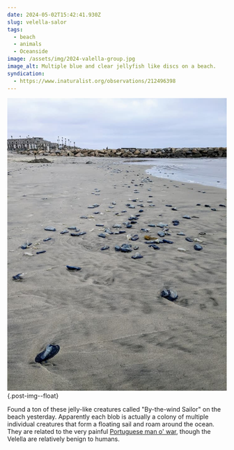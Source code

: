 ```yaml
---
date: 2024-05-02T15:42:41.930Z
slug: velella-salor
tags:
  - beach
  - animals
  - Oceanside
image: /assets/img/2024-valella-group.jpg
image_alt: Multiple blue and clear jellyfish like discs on a beach.
syndication:
  - https://www.inaturalist.org/observations/212496398
---
```


![Section of beach with dozens of jellyfish like creatures where the waves stopped.](/assets/img/2024-valella-beach.jpg){.post-img--float}

Found a ton of these jelly-like creatures called "By-the-wind Sailor" on the beach yesterday.
Apparently each blob is actually a colony of multiple individual creatures that form a floating sail and roam around the ocean.
They are related to the very painful [Portuguese man o' war](https://en.wikipedia.org/wiki/Portuguese_man_o%27_war), though the Velella are relatively benign to humans.

<div style="clear:both;"></div>
